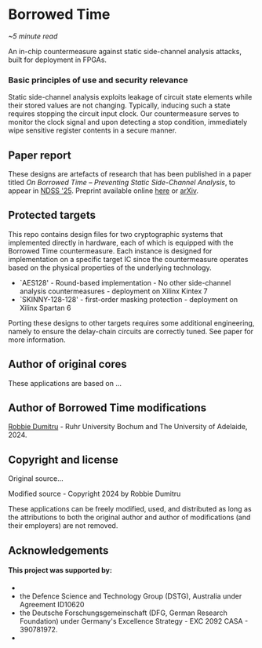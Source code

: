 # Borrowed Time
_~5 minute read_

An in-chip countermeasure against static side-channel analysis attacks, built for deployment in FPGAs. 


### Basic principles of use and security relevance
Static side-channel analysis exploits leakage of circuit state elements while their stored values are not changing. Typically, inducing such a state requires stopping the circuit input clock. Our countermeasure serves to monitor the clock signal and upon detecting a stop condition, immediately wipe sensitive register contents in a secure manner. 

## Paper report
These designs are artefacts of research that has been published in a paper titled _On Borrowed Time – Preventing Static Side-Channel Analysis_, to appear in [NDSS '25]([https://www.usenix.org/conference/usenixsecurity23](https://www.ndss-symposium.org/ndss2025/)). Preprint available online [here](https://github.com/0xADE1A1DE/Borrowed-Time/...) or [arXiv]([https://arxiv.org/abs/2211.01109](https://arxiv.org/abs/2307.09001)).

## Protected targets
This repo contains design files for two cryptographic systems that implemented directly in hardware, each of which is equipped with the Borrowed Time countermeasure.
Each instance is designed for implementation on a specific target IC since the countermeasure operates based on the physical properties of the underlying technology.

- `AES128' - Round-based implementation - No other side-channel analysis countermeasures - deployment on Xilinx Kintex 7
- `SKINNY-128-128' - first-order masking protection - deployment on Xilinx Spartan 6

Porting these designs to other targets requires some additional engineering, namely to ensure the delay-chain circuits are correctly tuned. See paper for more information. 

## Author of original cores
These applications are based on ...

## Author of Borrowed Time modifications
[Robbie Dumitru](https://robbiedumitru.github.io/) - Ruhr University Bochum and The University of Adelaide, 2024.

## Copyright and license

Original source...

Modified source - Copyright 2024 by Robbie Dumitru

These applications can be freely modified, used, and distributed as long as the attributions to both the original author and author of modifications (and their employers) are not removed.

## Acknowledgements
#### This project was supported by:  
* 
* the Defence Science and Technology Group (DSTG), Australia under Agreement ID10620
* the Deutsche Forschungsgemeinschaft (DFG, German Research Foundation) under Germany's Excellence Strategy - EXC 2092 CASA - 390781972.
* 
